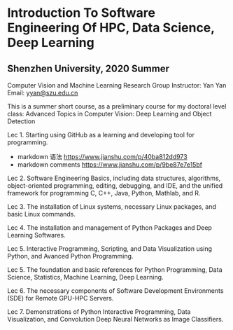 # Introduction To Software Engineering Of HPC, Data Science, Deep Learning 
## Shenzhen University, 2020 Summer
Computer Vision and Machine Learning Research Group
Instructor: Yan Yan
Email: yyan@szu.edu.cn

[comment]: <https://www.jianshu.com/p/9be87e7e15bf     markdown 语法>  
[comment]: <https://www.jianshu.com/p/40ba812dd973     markdown comments>
[comment]: <> (This is a comment; it will not be included)
[comment]: <> (in the output file unless you use it in)
[comment]: <> (a reference style link.)
[//]: <> (This is also a comment.)

This is a summer short course, as a preliminary course for my doctoral level
class: Advanced Topics in Computer Vision: Deep Learning and Object Detection

Lec 1. Starting using GitHub as a learning and developing tool for programming.
* markdown 语法 https://www.jianshu.com/p/40ba812dd973   
* markdown comments https://www.jianshu.com/p/9be87e7e15bf    

Lec 2. Software Engineering Basics, including data structures, algorithms, object-oriented programming, editing, debugging, and IDE, and the unified framework for programming C, C++, Java, Python, Mathlab, and R.

Lec 3. The installation of Linux systems, necessary Linux packages, and basic Linux commands.

Lec 4. The installation and management of Python Packages and Deep Learning Softwares.

Lec 5. Interactive Programming, Scripting, and Data Visualization using Python, and Avanced Python Programming. 

Lec 5. The foundation and basic references for Python Programming, Data Science, Statistics, Machine Learning, Deep Learning.

Lec 6. The necessary components of Software Development Environments (SDE) for Remote GPU-HPC Servers. 

Lec 7. Demonstrations of Python Interactive Programming, Data Visualization, and Convolution Deep Neural Networks as Image Classifiers.
